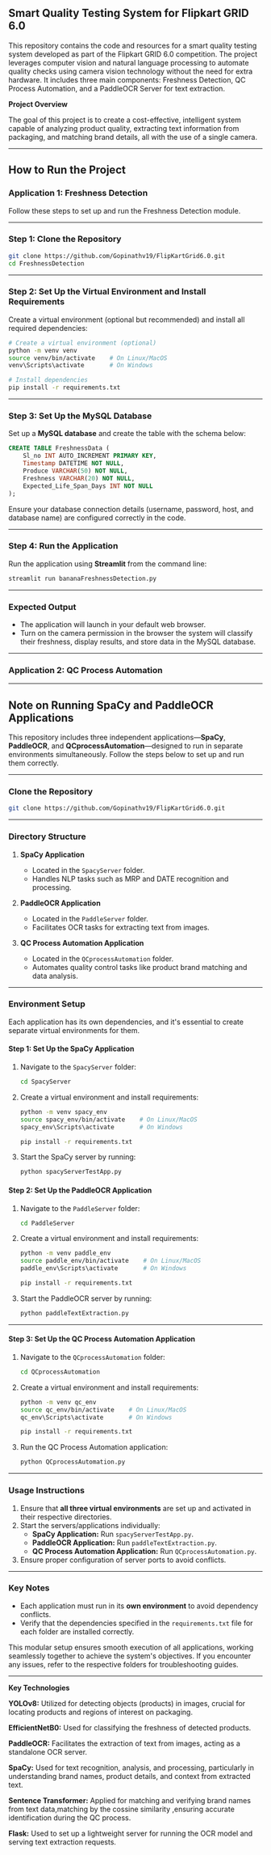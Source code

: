 ## Smart Quality Testing System for Flipkart GRID 6.0 ## 

This repository contains the code and resources for a smart quality testing system developed as part of the Flipkart GRID 6.0 competition. The project leverages computer vision and natural language processing to automate quality checks using camera vision technology without the need for extra hardware. It includes three main components: Freshness Detection, QC Process Automation, and a PaddleOCR Server for text extraction.

**Project Overview**

The goal of this project is to create a cost-effective, intelligent system capable of analyzing product quality, extracting text information from packaging, and matching brand details, all with the use of a single camera.


  

---

## **How to Run the Project**

### **Application 1: Freshness Detection**

Follow these steps to set up and run the Freshness Detection module.

---

### **Step 1: Clone the Repository**

```bash
git clone https://github.com/Gopinathv19/FlipKartGrid6.0.git
cd FreshnessDetection
```

---

### **Step 2: Set Up the Virtual Environment and Install Requirements**

Create a virtual environment (optional but recommended) and install all required dependencies:  
```bash
# Create a virtual environment (optional)
python -m venv venv
source venv/bin/activate    # On Linux/MacOS
venv\Scripts\activate       # On Windows

# Install dependencies
pip install -r requirements.txt
```

---

### **Step 3: Set Up the MySQL Database**

Set up a **MySQL database** and create the table with the schema below:  

```sql
CREATE TABLE FreshnessData (
    Sl_no INT AUTO_INCREMENT PRIMARY KEY,
    Timestamp DATETIME NOT NULL,
    Produce VARCHAR(50) NOT NULL,
    Freshness VARCHAR(20) NOT NULL,
    Expected_Life_Span_Days INT NOT NULL
);
```

Ensure your database connection details (username, password, host, and database name) are configured correctly in the code.

---

### **Step 4: Run the Application**

Run the application using **Streamlit** from the command line:  

```bash
streamlit run bananaFreshnessDetection.py
```

---

### **Expected Output**

- The application will launch in your default web browser.  
- Turn on the camera permission in the browser  the system will classify their freshness, display results, and store data in the MySQL database.  

--- 

 
### **Application 2: QC Process Automation**

---

## **Note on Running SpaCy and PaddleOCR Applications**

This repository includes three independent applications—**SpaCy**, **PaddleOCR**, and **QCprocessAutomation**—designed to run in separate environments simultaneously. Follow the steps below to set up and run them correctly.

---

### **Clone the Repository**

```bash
git clone https://github.com/Gopinathv19/FlipKartGrid6.0.git

```

---

### **Directory Structure**

1. **SpaCy Application**  
   - Located in the `SpacyServer` folder.  
   - Handles NLP tasks such as MRP and DATE recognition and processing.  

2. **PaddleOCR Application**  
   - Located in the `PaddleServer` folder.  
   - Facilitates OCR tasks for extracting text from images.

3. **QC Process Automation Application**  
   - Located in the `QCprocessAutomation` folder.  
   - Automates quality control tasks like product brand matching and data analysis.

---

### **Environment Setup**

Each application has its own dependencies, and it's essential to create separate virtual environments for them.

#### **Step 1: Set Up the SpaCy Application**
1. Navigate to the `SpacyServer` folder:
   ```bash
   cd SpacyServer
   ```
2. Create a virtual environment and install requirements:
   ```bash
   python -m venv spacy_env
   source spacy_env/bin/activate    # On Linux/MacOS
   spacy_env\Scripts\activate       # On Windows

   pip install -r requirements.txt
   ```
3. Start the SpaCy server by running:
   ```bash
   python spacyServerTestApp.py
   ```

#### **Step 2: Set Up the PaddleOCR Application**
1. Navigate to the `PaddleServer` folder:
   ```bash
   cd PaddleServer
   ```
2. Create a virtual environment and install requirements:
   ```bash
   python -m venv paddle_env
   source paddle_env/bin/activate    # On Linux/MacOS
   paddle_env\Scripts\activate       # On Windows

   pip install -r requirements.txt
   ```
3. Start the PaddleOCR server by running:
   ```bash
   python paddleTextExtraction.py
   ```

---

#### **Step 3: Set Up the QC Process Automation Application**
1. Navigate to the `QCprocessAutomation` folder:  
   ```bash
   cd QCprocessAutomation
   ```
2. Create a virtual environment and install requirements:  
   ```bash
   python -m venv qc_env
   source qc_env/bin/activate    # On Linux/MacOS
   qc_env\Scripts\activate       # On Windows

   pip install -r requirements.txt
   ```
3. Run the QC Process Automation application:  
   ```bash
   python QCprocessAutomation.py
   ```

---


### **Usage Instructions**

1. Ensure that **all three virtual environments** are set up and activated in their respective directories.  
2. Start the servers/applications individually:
   - **SpaCy Application:** Run `spacyServerTestApp.py`.  
   - **PaddleOCR Application:** Run `paddleTextExtraction.py`.  
   - **QC Process Automation Application:** Run `QCprocessAutomation.py`.  
3. Ensure proper configuration of server ports to avoid conflicts.

---

### **Key Notes**

- Each application must run in its **own environment** to avoid dependency conflicts.  
- Verify that the dependencies specified in the `requirements.txt` file for each folder are installed correctly.  

This modular setup ensures smooth execution of all applications, working seamlessly together to achieve the system's objectives. If you encounter any issues, refer to the respective folders for troubleshooting guides.  

--- 


**Key Technologies**

**YOLOv8:** Utilized for detecting objects (products) in images, crucial for locating products and regions of interest on packaging.

**EfficientNetB0:** Used for classifying the freshness of detected products.

**PaddleOCR:** Facilitates the extraction of text from images, acting as a standalone OCR server.

**SpaCy:** Used for text recognition, analysis, and processing, particularly in understanding brand names, product details, and context from extracted text.

**Sentence Transformer:** Applied for matching and verifying brand names from text data,matching by the cossine similarity ,ensuring accurate identification during the QC process.

**Flask:** Used to set up a lightweight server for running the OCR model and serving text extraction requests.
